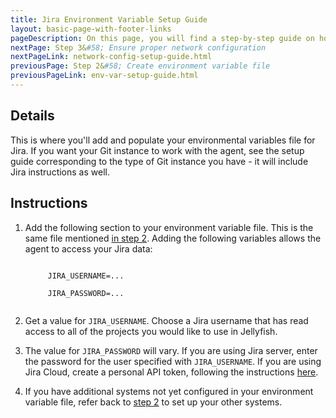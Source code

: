 ```yaml
---
title: Jira Environment Variable Setup Guide
layout: basic-page-with-footer-links
pageDescription: On this page, you will find a step-by-step guide on how to setup the JF agent to work with Jira.
nextPage: Step 3&#58; Ensure proper network configuration
nextPageLink: network-config-setup-guide.html
previousPage: Step 2&#58; Create environment variable file
previousPageLink: env-var-setup-guide.html
---
```



## Details

This is where you'll add and populate your environmental variables file for Jira.  If you want your Git instance to work with the agent, see the setup guide corresponding to the type of Git instance you have - it will include Jira instructions as well.


## Instructions

1. Add the following section to your environment variable file. This is the same file mentioned [in step 2](env-var-setup-guide.html). Adding the following variables allows the agent to access your Jira data:
    <p class="code-block"><code>
        JIRA_USERNAME=...<br/>
        JIRA_PASSWORD=...
    </code></p>

2. Get a value for `JIRA_USERNAME`. Choose a Jira username that has read access to all of the projects you would like to use in Jellyfish.

3. The value for `JIRA_PASSWORD` will vary. If you are using Jira server, enter the password for the user specified with `JIRA_USERNAME`. If you are using Jira Cloud, create a personal API token, following the instructions [here](https://support.atlassian.com/atlassian-account/docs/manage-api-tokens-for-your-atlassian-account/).

4. If you have additional systems not yet configured in your environment variable file, refer back to [step 2](env-var-setup-guide.html) to set up your other systems.
